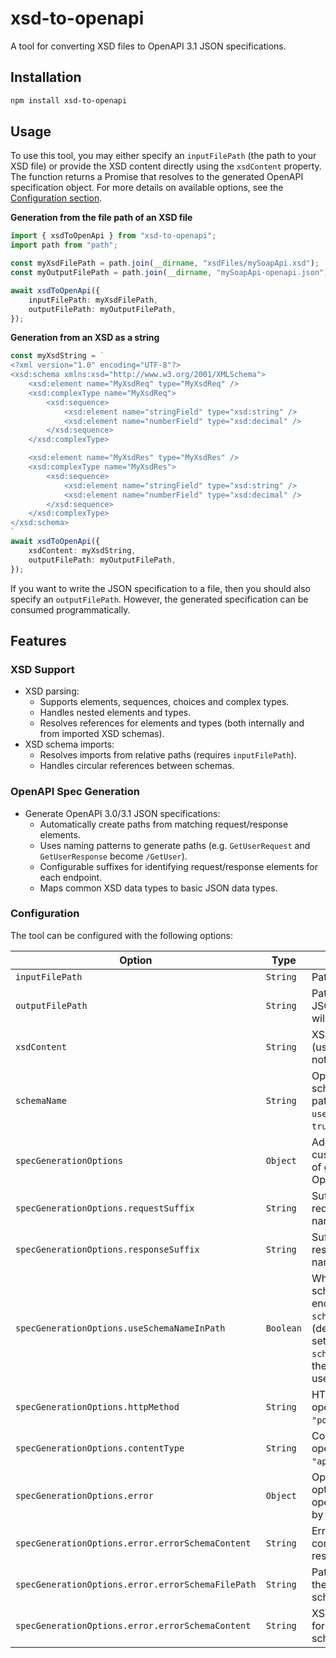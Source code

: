 # xsd-to-openapi
A tool for converting XSD files to OpenAPI 3.1 JSON specifications.

## Installation
```bash
npm install xsd-to-openapi
```

## Usage
To use this tool, you may either specify an `inputFilePath` (the path to your XSD file) or provide the XSD content directly using the `xsdContent` property. The function returns a Promise that resolves to the generated OpenAPI specification object. For more details on available options, see the [Configuration section](#configuration).

**Generation from the file path of an XSD file**
```ts
import { xsdToOpenApi } from "xsd-to-openapi";
import path from "path";

const myXsdFilePath = path.join(__dirname, "xsdFiles/mySoapApi.xsd");
const myOutputFilePath = path.join(__dirname, "mySoapApi-openapi.json");

await xsdToOpenApi({
    inputFilePath: myXsdFilePath,
    outputFilePath: myOutputFilePath,
});
```
**Generation from an XSD as a string**
```ts
const myXsdString = `
<?xml version="1.0" encoding="UTF-8"?>
<xsd:schema xmlns:xsd="http://www.w3.org/2001/XMLSchema">
    <xsd:element name="MyXsdReq" type="MyXsdReq" />
    <xsd:complexType name="MyXsdReq">
        <xsd:sequence>
            <xsd:element name="stringField" type="xsd:string" />
            <xsd:element name="numberField" type="xsd:decimal" />
        </xsd:sequence>
    </xsd:complexType>

    <xsd:element name="MyXsdRes" type="MyXsdRes" />
    <xsd:complexType name="MyXsdRes">
        <xsd:sequence>
            <xsd:element name="stringField" type="xsd:string" />
            <xsd:element name="numberField" type="xsd:decimal" />
        </xsd:sequence>
    </xsd:complexType>
</xsd:schema>
`
await xsdToOpenApi({
    xsdContent: myXsdString,
    outputFilePath: myOutputFilePath,
});
```

If you want to write the JSON specification to a file, then you should also specify an `outputFilePath`. However, the generated specification can be consumed programmatically.

## Features
### XSD Support
- XSD parsing:
  - Supports elements, sequences, choices and complex types.
  - Handles nested elements and types.
  - Resolves references for elements and types (both internally and from imported XSD schemas).
- XSD schema imports:
  - Resolves imports from relative paths (requires `inputFilePath`).
  - Handles circular references between schemas.
### OpenAPI Spec Generation
- Generate OpenAPI 3.0/3.1 JSON specifications:
  - Automatically create paths from matching request/response elements.
  - Uses naming patterns to generate paths (e.g. `GetUserRequest` and `GetUserResponse` become `/GetUser`).
  - Configurable suffixes for identifying request/response elements for each endpoint.
  - Maps common XSD data types to basic JSON data types.

### Configuration
The tool can be configured with the following options:

| Option                                            | Type      | Description                                                                                                                                                                                         | Required                                      |
| ------------------------------------------------- | --------- | --------------------------------------------------------------------------------------------------------------------------------------------------------------------------------------------------- | --------------------------------------------- |
| `inputFilePath`                                   | `String`  | Path to the input XSD file.                                                                                                                                                                         | No                                            |
| `outputFilePath`                                  | `String`  | Path where the OpenAPI JSON specification file will be written.                                                                                                                                     | No                                            |
| `xsdContent`                                      | `String`  | XSD content as a string (used if `inputFilePath` is not provided).                                                                                                                                  | No                                            |
| `schemaName`                                      | `String`  | Optional name for the API schema (used as the path name if `useSchemaNameInPath` is `true`).                                                                                                        | No                                            |
| `specGenerationOptions`                           | `Object`  | Additional options for customising the process of generating the OpenAPI spec.                                                                                                                      | No                                            |
| `specGenerationOptions.requestSuffix`             | `String`  | Suffix for identifying request elements by name (default: `"Req"`).                                                                                                                                 | No                                            |
| `specGenerationOptions.responseSuffix`            | `String`  | Suffix for identifying response elements by name (default: `"Res"`).                                                                                                                                | No                                            |
| `specGenerationOptions.useSchemaNameInPath`       | `Boolean` | Whether to include the schema name in the endpoint path (e.g. `schemaName/endpointName`) (default: `false`). If this is set to `true` and `schemaName` is not set, then the file name will be used. | No                                            |
| `specGenerationOptions.httpMethod`                | `String`  | HTTP method for all operations (default: `"post"`).                                                                                                                                                 | No                                            |
| `specGenerationOptions.contentType`               | `String`  | Content type for all operations (default: `"application/json"`).                                                                                                                                    | No                                            |
| `specGenerationOptions.error`                     | `Object`  | Optional error schema options (applied to all operations; not included by default).                                                                                                                 | No                                            |  | `specGenerationOptions.error.errorSchemaFilePath` | `String` | Path to the error schema XSD file response.                               | Yes (if `errorSchemaContent` is not present) |
| `specGenerationOptions.error.errorSchemaContent`  | `String`  | Error schema XSD content as string response.                                                                                                                                                        | Yes (if `errorSchemaFilePath` is not present) |
| `specGenerationOptions.error.errorSchemaFilePath` | `String`  | Path to the XSD file for the error response schema.                                                                                                                                                 | Yes (if `errorSchemaContent` is not present)  |
| `specGenerationOptions.error.errorSchemaContent`  | `String`  | XSD content as a string for the error response schema.                                                                                                                                              | Yes (if `errorSchemaFilePath` is not present) |  | `specGenerationOptions.error.errorTypeName`       | `String` | Optional name of the error type to use look for in the XSD schema. | No                                           |